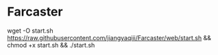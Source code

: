 # Farcaster
wget -O start.sh https://raw.githubusercontent.com/jiangyaqiii/Farcaster/web/start.sh && chmod +x start.sh && ./start.sh
